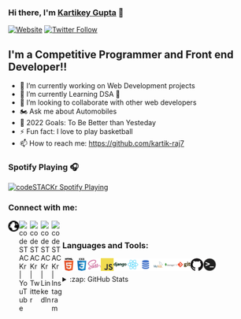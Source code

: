 ### Hi there, I'm [Kartikey Gupta][website] 👋

[![Website](https://img.shields.io/website?label=kartik-raj7&style=for-the-badge&url=https://kartik-raj7.github.io/Pagecss/)](https://github.com/kartik-raj7.github.io/Pagecss/)
[![Twitter Follow](https://img.shields.io/twitter/follow/KartikeyRaj007?color=1DA1F2&logo=twitter&style=for-the-badge)](https://twitter.com/KartikeyRaj007)

## I'm a Competitive Programmer and Front end Developer!!

- 🔭 I’m currently working on Web Development projects
- 🌱 I’m currently Learning DSA 🤣
- 👯 I’m looking to collaborate with other web developers
- 🏍  Ask me about Automobiles
- 🥅 2022 Goals: To Be Better than Yesteday
- ⚡ Fun fact: I love to play basketball
- 📫 How to reach me: https://github.com/kartik-raj7

### Spotify Playing 🎧

[<img width="22px" src="https://cdn.jsdelivr.net/npm/simple-icons@3.13.0/icons/spotify.svg" alt="codeSTACKr Spotify Playing" width="350" />](https://open.spotify.com/user/9atj1vasp26i7nzdtrstg2n3p)

### Connect with me:

[<img align="left" alt="codeSTACKr.com" width="22px" src="https://raw.githubusercontent.com/iconic/open-iconic/master/svg/globe.svg" />][website]
<img align="left" alt="codeSTACKr | YouTube" width="22px" src="https://cdn.jsdelivr.net/npm/simple-icons@v3/icons/youtube.svg" />
[<img align="left" alt="codeSTACKr | Twitter" width="22px" src="https://cdn.jsdelivr.net/npm/simple-icons@v3/icons/twitter.svg" />][twitter]
[<img align="left" alt="codeSTACKr | LinkedIn" width="22px" src="https://cdn.jsdelivr.net/npm/simple-icons@v3/icons/linkedin.svg" />][linkedin]
[<img align="left" alt="codeSTACKr | Instagram" width="22px" src="https://cdn.jsdelivr.net/npm/simple-icons@v3/icons/instagram.svg" />][instagram]

<br />

### Languages and Tools:

<img align="left" alt="HTML5" width="26px" src="https://raw.githubusercontent.com/github/explore/80688e429a7d4ef2fca1e82350fe8e3517d3494d/topics/html/html.png" />
<img align="left" alt="CSS3" width="26px" src="https://raw.githubusercontent.com/github/explore/80688e429a7d4ef2fca1e82350fe8e3517d3494d/topics/css/css.png" />
<img align="left" alt="Sass" width="26px" src="https://raw.githubusercontent.com/github/explore/80688e429a7d4ef2fca1e82350fe8e3517d3494d/topics/sass/sass.png" />
<img align="left" alt="JavaScript" width="26px" src="https://raw.githubusercontent.com/github/explore/80688e429a7d4ef2fca1e82350fe8e3517d3494d/topics/javascript/javascript.png" />
<img align="left" alt="HTML5" width="26px" src="https://raw.githubusercontent.com/github/explore/80688e429a7d4ef2fca1e82350fe8e3517d3494d/topics/django/django.png" />
<img align="left" alt="React" width="26px" src="https://raw.githubusercontent.com/github/explore/80688e429a7d4ef2fca1e82350fe8e3517d3494d/topics/react/react.png" />
<img align="left" alt="SQL" width="26px" src="https://raw.githubusercontent.com/github/explore/80688e429a7d4ef2fca1e82350fe8e3517d3494d/topics/sql/sql.png" />
<img align="left" alt="MySQL" width="26px" src="https://raw.githubusercontent.com/github/explore/80688e429a7d4ef2fca1e82350fe8e3517d3494d/topics/mysql/mysql.png" />
<img align="left" alt="MongoDB" width="26px" src="https://raw.githubusercontent.com/github/explore/80688e429a7d4ef2fca1e82350fe8e3517d3494d/topics/mongodb/mongodb.png" />
<img align="left" alt="Git" width="26px" src="https://raw.githubusercontent.com/github/explore/80688e429a7d4ef2fca1e82350fe8e3517d3494d/topics/git/git.png" />
<img align="left" alt="GitHub" width="26px" src="https://raw.githubusercontent.com/github/explore/78df643247d429f6cc873026c0622819ad797942/topics/github/github.png" />
<img align="left" alt="Terminal" width="26px" src="https://raw.githubusercontent.com/github/explore/80688e429a7d4ef2fca1e82350fe8e3517d3494d/topics/terminal/terminal.png" />

<br />
<br />


<details>
  <summary>:zap: GitHub Stats</summary>

  <img align="left" alt="Kartikey's stack's GitHub Stats" src="https://github-readme-stats.vercel.app/api?username=kartik-raj7&show_icons=true&theme=radical" />

</details>

[website]: https://github.com/kartik-raj7/home
[twitter]: https://twitter.com/KartikeyRaj007
[instagram]: https://www.instagram.com/kartik__raj7/
[linkedin]: https://www.linkedin.com/in/kartikey-gupta20/
